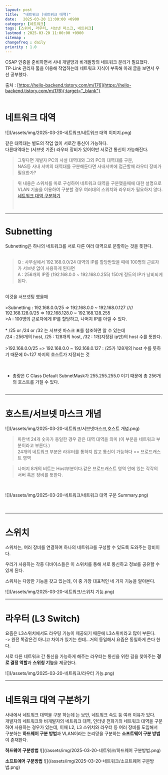 ```yaml
---
layout: post
title:  "네트워크 (네트워크 대역)"
date:   2025-03-20 11:00:00 +0900
category: [네트워크]
tags: [스위치, 라우터, 서브넷 마스크, 네트워크]
lastmod : 2025-03-20 11:00:00 +0900
sitemap :
changefreq : daily
priority : 1.0
---
```



CSAP 인증을 준비하면서 사내 개발망과 비개발망의 네트워크 분리가 필요했다. <br/>
TP-Link 관리자 툴을 이용해 작업하는데 네트워크 지식이 부족해 아래 글을 보면서 우선 공부했다.<br/>

출처 : [https://hello-backend.tistory.com/m/176](https://hello-backend.tistory.com/m/176){:target="_blank"}
<br/><br/>

# 네트워크 대역

![](/assets/img/2025-03-20-네트워크/네트워크 대역 이미지.png) <br/>

같은 대역대는 별도의 작업 없이 서로간 통신이 가능하다.<br/>
다른대역대는 (서브넷 기준) 라우터 장비가 있어야만 서로간 통신이 가능해진다.<br/>

>그렇다면 개발자 PC의 사설 대역대와 그외 PC의 대역대를 구분, <br/>
>NAS등 사내 서버의 대역대를 구분해둔다면 사내서버에 접근할때 라우터 장비가 필요한가?<br/>

>위 내용은 스위치를 따로 구성하여 네트워크 대역을 구분했을때에 대한 설명으로<br/>
>VLAN 기술을 이용하여 구분할 경우 여러대의 스위치와 라우터가 필요하지 않다. <br/>
>[네트워크 대역 구분하기](#네트워크-대역-구분하기)
<br/><br/><br/>


---

# Subnetting

Subnetting은 하나의 네트워크를 서로 다른 여러 대역으로 분할하는 것을 뜻한다.<br/>
<br/>
>Q : 사무실에서 192.168.0.0/24 대역의 IP를 할당받았을 때에 100명의 근로자가 서브넷 없이 사용하게 된다면<br/>
>A : 256개의 IP중 (192.168.0.0 ~ 192.168.0.255) 150개 정도의 IP가 낭비되게 된다.<br/>
<br/>
이것을 서브넷팅 했을때<br/>
<br/>
>Subnetting : 192.168.0.0/25 => 192.168.0.0 ~ 192.168.0.127 //// 192.168.128.0/25 => 192.168.128.0 ~ 192.168.128.255<br/>
>A : 100명의 근로자에게 IP를 할당하고, 나머지 IP를 아낄 수 있다.<br/>
<br/>
* /25 or /24 or /32 는 서브넷 마스크 표를 참조하면 알 수 있는데<br/>
  /24 : 256개의 host, /25 : 128개의 host, /32 : 1개(지정된 ip만)의 host 수를 뜻한다.<br/>
  <br/>
>192.168.0.0/25 => 192.168.0.0 ~ 192.168.0.127 : /25가 128개의 host 수를 뜻하기 때문에 0~127 까지의 호스트가 지정되는 것
<br/><br/><br/>

* 총량은 C Class Default SubnetMask가 255.255.255.0 이기 때문에 총 256개의 호스트를 가질 수 있다.<br/><br/>

---

# 호스트/서브넷 마스크 개념

![](/assets/img/2025-03-20-네트워크/서브넷마스크,호스트 개념.png) <br/>

> 파란색  24개 숫자가 동일한 경우 같은 대역 대역을 의미 (이 부분을 네트워크 부분이라고 부른다.)<br/>
> 24개의 네트워크 부분은 라우터를 통하지 않고 통신이 가능하다 == 브로드캐스트 영역<br/>

> 나머지 8개의 비트는 Host부분이다.같은 브로드캐스트 영역 안에 있는 각각의 서버 혹은 장비를 뜻한다.<br/>
<br/>

![](/assets/img/2025-03-20-네트워크/네트워크 대역 구분 Summary.png) <br/>
<br/><br/>

---

# 스위치

스위치는, 여러 장비를 연결하여 하나의 네트워크를 구성할 수 있도록 도와주는 장비이다.<br/>

우리가 사용하는 각종 디바이스들은 이 스위치를 통해 서로 통신하고 정보를 공유할 수 있게 된다.<br/>

스위치는 다양한 기능을 갖고 있는데, 이 중 가장 대표적인 네 가지 기능을 알아본다.<br/>

![](/assets/img/2025-03-20-네트워크/스위치 기능.png) <br/>

---
# 라우터 (L3 Switch)

요즘은 L3스위치에서도 라우팅 기능이 제공되기 때문에 L3스위치라고 많이 부른다.  <br/>
-> 완전 똑같은건 아니고 차이가 있기는 한데...거의 동일해서 요즘은 동일하게 쓴다 한다.<br/>

서로 다른 네트워크 간 통신을 가능하게 해주는 라우터는 통신을 위한 길을 찾아주는 **경로 결정 역할**과 **스위칭 기능**을 제공한다.<br/>

![](/assets/img/2025-03-20-네트워크/라우터 기능.png) <br/>

---


# 네트워크 대역 구분하기

사내에서 네트워크 대역을 구분 하는데 는 보안, 네트워크 속도 등 여러 이유가 있다.<br/>
개발자의 네트워크와 비개발자의 네트워크 대역, 인터넷 전화기의 네트워크 대역을 구분하여 사용하는 경우가 있는데, 이때 L2, L3 스위치와 라우터 등 여러 장비를 도입해서 구분하는 **하드웨어 구분 방법**과 VLAN이라는 논리망을 구분하는 **소프트웨어 구분 방법**이 존재한다.<br/>

**하드웨어 구분방법**
![](/assets/img/2025-03-20-네트워크/하드웨어 구분방법.png) <br/>


**소프트에어 구분방법**
![](/assets/img/2025-03-20-네트워크/소프트웨어 구분방법.png) <br/>





